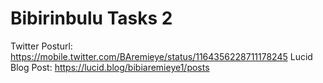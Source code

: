 # Bibirinbulu Tasks 2
Twitter Posturl: https://mobile.twitter.com/BAremieye/status/1164356228711178245
Lucid Blog Post: https://lucid.blog/bibiaremieye1/posts
